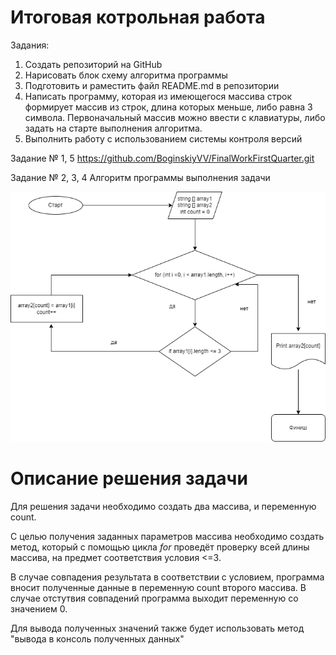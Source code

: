 # Итоговая котрольная работа 
Задания:
1. Создать репозиторий на GitHub
2. Нарисовать блок схему алгоритма программы
3. Подготовить и раместить файл README.md в репозитории
4. Написать программу, которая из имеющегося массива строк формирует массив из строк, длина которых меньше, либо равна 3 символа. Первоначальный массив можно ввести с клавиатуры, либо задать на старте выполнения алгоритма.
5. Выполнить работу с использованием системы контроля версий

Задание № 1, 5 
https://github.com/BoginskiyVV/FinalWorkFirstQuarter.git

Задание № 2, 3, 4
Алгоритм программы выполнения задачи

![Добавлена блок-схема](diagram.png)

# Описание решения задачи
Для решения задачи необходимо создать два массива, и переменную count.

С целью получения заданных параметров массива необходимо создать метод, который с помощью цикла _for_ проведёт проверку всей длины массива, на предмет соответствия условия <=3.

В случае совпадения результата в соответствии с условием, программа вносит полученные данные в переменную count второго массива.
В случае отстутвия совпадений программа выходит переменную со значением 0.

Для вывода полученных значений также будет использовать метод "вывода в консоль полученных данных"
